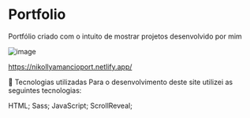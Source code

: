 # Portfolio
Portfólio criado com o intuito de mostrar projetos desenvolvido por mim

![image](https://user-images.githubusercontent.com/73564732/146068318-b3479e92-084f-4cab-b45b-d4e401f1ad24.png)

https://nikollyamancioport.netlify.app/

💼 Tecnologias utilizadas
Para o desenvolvimento deste site utilizei as seguintes tecnologias:

HTML;
Sass;
JavaScript;
ScrollReveal;

